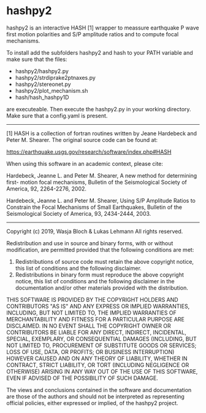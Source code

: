 # hashpy2

hashpy2 is an interactive HASH [1] wrapper to meassure earthquake P wave first
motion polarities and S/P amplitude ratios and to compute focal mechanisms.

To install add the subfolders hashpy2 and hash to your PATH variable and make
sure that the files:

* hashpy2/hashpy2.py
* hashpy2/strdiprake2ptnaxes.py
* hashpy2/stereonet.py
* hashpy2/plot_mechanism.sh
* hash/hash_hashpy1D

are executeable. Then execute the hashpy2.py in your working directory. Make
sure that a config.yaml is present.

---

[1] HASH is a collection of fortran routines written by Jeane Hardebeck and
Peter M. Shearer. The original source code can be found at:

https://earthquake.usgs.gov/research/software/index.php#HASH

When using this software in an academic context, please cite:

Hardebeck, Jeanne L. and Peter M. Shearer, A new method for determining first-
motion focal mechanisms, Bulletin of the Seismological Society of America, 92,
2264-2276, 2002.

Hardebeck, Jeanne L. and Peter M. Shearer, Using S/P Amplitude Ratios to
Constrain the Focal Mechanisms of Small Earthquakes, Bulletin of the
Seismological Society of America, 93, 2434-2444, 2003.

---

Copyright (c) 2019, Wasja Bloch & Lukas Lehmann
All rights reserved.

Redistribution and use in source and binary forms, with or without
modification, are permitted provided that the following conditions are met:

1. Redistributions of source code must retain the above copyright notice, this
   list of conditions and the following disclaimer.
2. Redistributions in binary form must reproduce the above copyright notice,
   this list of conditions and the following disclaimer in the documentation
   and/or other materials provided with the distribution.

THIS SOFTWARE IS PROVIDED BY THE COPYRIGHT HOLDERS AND CONTRIBUTORS "AS IS" AND
ANY EXPRESS OR IMPLIED WARRANTIES, INCLUDING, BUT NOT LIMITED TO, THE IMPLIED
WARRANTIES OF MERCHANTABILITY AND FITNESS FOR A PARTICULAR PURPOSE ARE
DISCLAIMED. IN NO EVENT SHALL THE COPYRIGHT OWNER OR CONTRIBUTORS BE LIABLE FOR
ANY DIRECT, INDIRECT, INCIDENTAL, SPECIAL, EXEMPLARY, OR CONSEQUENTIAL DAMAGES
(INCLUDING, BUT NOT LIMITED TO, PROCUREMENT OF SUBSTITUTE GOODS OR SERVICES;
LOSS OF USE, DATA, OR PROFITS; OR BUSINESS INTERRUPTION) HOWEVER CAUSED AND
ON ANY THEORY OF LIABILITY, WHETHER IN CONTRACT, STRICT LIABILITY, OR TORT
(INCLUDING NEGLIGENCE OR OTHERWISE) ARISING IN ANY WAY OUT OF THE USE OF THIS
SOFTWARE, EVEN IF ADVISED OF THE POSSIBILITY OF SUCH DAMAGE.

The views and conclusions contained in the software and documentation are those
of the authors and should not be interpreted as representing official policies,
either expressed or implied, of the hashpy2 project.
